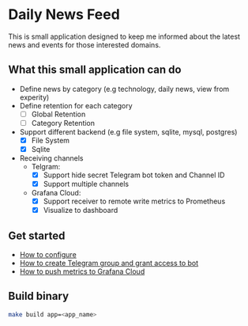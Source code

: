 # Daily News Feed

This is small application designed to keep me informed about the latest news and events for those interested domains.

## What this small application can do

- Define news by category (e.g technology, daily news, view from experity)
- Define retention for each category
  - [ ] Global Retention
  - [ ] Category Retention
- Support different backend (e.g file system, sqlite, mysql, postgres)
  - [x] File System
  - [x] Sqlite
- Receiving channels
  - Telgram:
    - [x] Support hide secret Telegram bot token and Channel ID
    - [x] Support multiple channels
  - Grafana Cloud:
    - [x] Support receiver to remote write metrics to Prometheus
    - [x] Visualize to dashboard

## Get started

- [How to configure](docs/how-to-configure.md)
- [How to create Telegram group and grant access to bot](docs/telegram.md)
- [How to push metrics to Grafana Cloud](docs/grafana-cloud.md)

## Build binary

```bash
make build app=<app_name>
```
